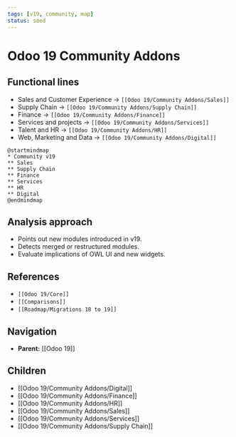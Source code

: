 ```yaml
---
tags: [v19, community, map]
status: seed
---
```

# Odoo 19 Community Addons

## Functional lines
- Sales and Customer Experience -> `[[Odoo 19/Community Addons/Sales]]`
- Supply Chain -> `[[Odoo 19/Community Addons/Supply Chain]]`
- Finance -> `[[Odoo 19/Community Addons/Finance]]`
- Services and projects -> `[[Odoo 19/Community Addons/Services]]`
- Talent and HR -> `[[Odoo 19/Community Addons/HR]]`
- Web, Marketing and Data -> `[[Odoo 19/Community Addons/Digital]]`

```plantuml
@startmindmap
* Community v19
** Sales
** Supply Chain
** Finance
** Services
** HR
** Digital
@endmindmap
```

## Analysis approach
- Points out new modules introduced in v19.
- Detects merged or restructured modules.
- Evaluate implications of OWL UI and new widgets.

## References
- `[[Odoo 19/Core]]`
- `[[Comparisons]]`
- `[[Roadmap/Migrations 18 to 19]]`










## Navigation
- **Parent:** [[Odoo 19]]


## Children
- [[Odoo 19/Community Addons/Digital]]
- [[Odoo 19/Community Addons/Finance]]
- [[Odoo 19/Community Addons/HR]]
- [[Odoo 19/Community Addons/Sales]]
- [[Odoo 19/Community Addons/Services]]
- [[Odoo 19/Community Addons/Supply Chain]]